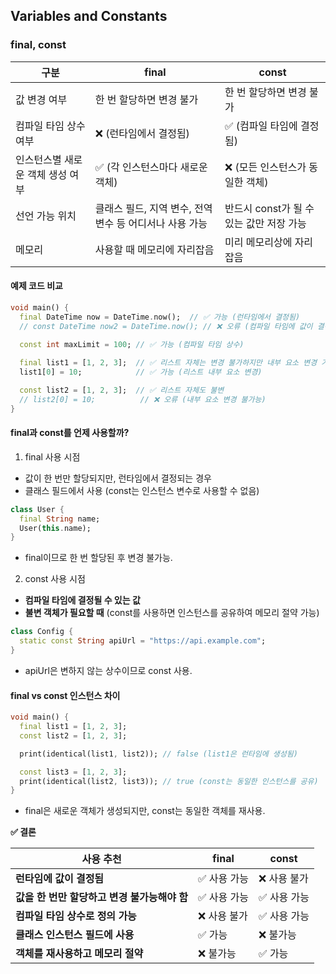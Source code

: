 ## Variables  and Constants



### final, const



| **구분**                         | final                                                   | const                                    |
| -------------------------------- | ------------------------------------------------------- | ---------------------------------------- |
| 값 변경 여부                     | 한 번 할당하면 변경 불가                                | 한 번 할당하면 변경 불가                 |
| 컴파일 타임 상수 여부            | ❌ (런타임에서 결정됨)                                   | ✅ (컴파일 타임에 결정됨)                 |
| 인스턴스별 새로운 객체 생성 여부 | ✅ (각 인스턴스마다 새로운 객체)                         | ❌ (모든 인스턴스가 동일한 객체)          |
| 선언 가능 위치                   | 클래스 필드, 지역 변수, 전역 변수 등 어디서나 사용 가능 | 반드시 const가 될 수 있는 값만 저장 가능 |
| 메모리                           | 사용할 때 메모리에 자리잡음                             | 미리 메모리상에 자리잡음                 |





#### 예제 코드 비교

```dart
void main() {
  final DateTime now = DateTime.now();  // ✅ 가능 (런타임에서 결정됨)
  // const DateTime now2 = DateTime.now(); // ❌ 오류 (컴파일 타임에 값이 결정되지 않음)

  const int maxLimit = 100; // ✅ 가능 (컴파일 타임 상수)
  
  final list1 = [1, 2, 3];  // ✅ 리스트 자체는 변경 불가하지만 내부 요소 변경 가능
  list1[0] = 10;            // ✅ 가능 (리스트 내부 요소 변경)

  const list2 = [1, 2, 3];  // ✅ 리스트 자체도 불변
  // list2[0] = 10;          // ❌ 오류 (내부 요소 변경 불가능)
}
```



#### final과 const를 언제 사용할까?

1. final 사용 시점

- 값이 한 번만 할당되지만, 런타임에서 결정되는 경우
- 클래스 필드에서 사용 (const는 인스턴스 변수로 사용할 수 없음)

```dart
class User {
  final String name;
  User(this.name);
}
```

- final이므로 한 번 할당된 후 변경 불가능.



2. const 사용 시점

- **컴파일 타임에 결정될 수 있는 값**
- **불변 객체가 필요할 때** (const를 사용하면 인스턴스를 공유하여 메모리 절약 가능)

```dart
class Config {
  static const String apiUrl = "https://api.example.com";
}
```

- apiUrl은 변하지 않는 상수이므로 const 사용.



#### final vs const 인스턴스 차이

```dart
void main() {
  final list1 = [1, 2, 3];
  const list2 = [1, 2, 3];

  print(identical(list1, list2)); // false (list1은 런타임에 생성됨)

  const list3 = [1, 2, 3];
  print(identical(list2, list3)); // true (const는 동일한 인스턴스를 공유)
}
```

- final은 새로운 객체가 생성되지만, const는 동일한 객체를 재사용.





**✅ 결론**

| **사용 추천**                                | final       | const       |
| -------------------------------------------- | ----------- | ----------- |
| **런타임에 값이 결정됨**                     | ✅ 사용 가능 | ❌ 사용 불가 |
| **값을 한 번만 할당하고 변경 불가능해야 함** | ✅ 사용 가능 | ✅ 사용 가능 |
| **컴파일 타임 상수로 정의 가능**             | ❌ 사용 불가 | ✅ 사용 가능 |
| **클래스 인스턴스 필드에 사용**              | ✅ 가능      | ❌ 불가능    |
| **객체를 재사용하고 메모리 절약**            | ❌ 불가능    | ✅ 가능      |



